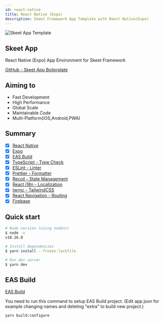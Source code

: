 ```yaml
---
id: react-native
title: React Native (Expo)
description: Skeet Framework App Template with React Native(Expo)
---
```


![Skeet App Template](https://storage.googleapis.com/skeet-assets/imgs/samples/skeet-app-template.png)

## Skeet App

React Native (Expo) App Environment for Skeet Framework

[GitHub - Skeet App Boilerplate](https://github.com/elsoul/skeet-app)

## Aiming to

- Fast Development
- High Performance
- Global Scale
- Maintainable Code
- Multi-Platform(iOS,Android,PWA)

## Summary

- [x] [React Native](https://reactnative.dev/)
- [x] [Expo](https://docs.expo.dev/)
- [x] [EAS Build](https://docs.expo.dev/build/introduction/)
- [x] [TypeScript - Type Check](https://www.typescriptlang.org/)
- [x] [ESLint - Linter](https://eslint.org/)
- [x] [Prettier - Formatter](https://prettier.io/)
- [x] [Recoil - State Management](https://recoiljs.org/)
- [x] [React i18n - Localization](https://react.i18next.com/)
- [x] [twrnc - TailwindCSS](https://github.com/jaredh159/tailwind-react-native-classnames)
- [x] [React Navigation - Routing](https://reactnavigation.org/)
- [x] [Firebase](https://firebase.google.com/)

## Quick start

```bash
# Node version (using nodenv)
$ node -v
v18.16.0

# Install dependencies
$ yarn install --frozen-lockfile

# Run dev server
$ yarn dev
```

## EAS Build

[EAS Build](https://docs.expo.dev/build/introduction/)

You need to run this command to setup EAS Build project.
(Edit app.json for example changing names and deleting "extra" to build new project.)

```
yarn build:configure
```
